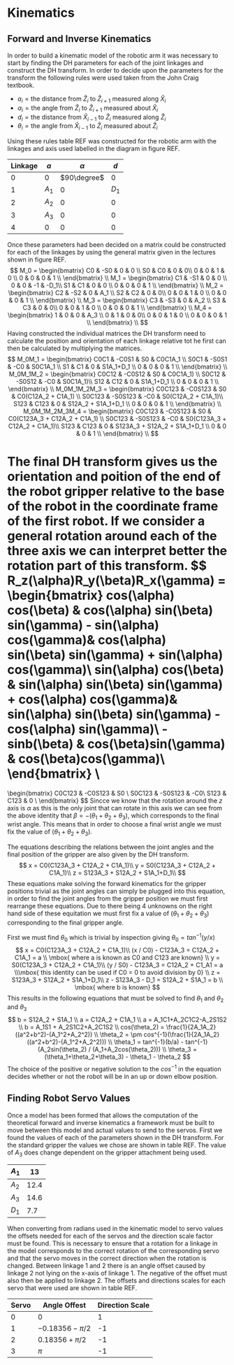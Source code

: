 # Kinematics

## Forward and Inverse Kinematics

In order to build a kinematic model of the robotic arm it was necessary to start by finding the DH parameters for each of the joint linkages and construct the DH transform. In order to decide upon the parameters for the transform the following rules were used taken from the John Craig textbook.

- $a_i = \mbox{the distance from } \hat{Z}_i  \mbox{ to } \hat{Z}_{i+1} \mbox{ measured along } \hat{X}_i$
- $\alpha_i = \mbox{the angle from } \hat{Z}_i  \mbox{ to } \hat{Z}_{i+1} \mbox{ measured about } \hat{X}_i$
- $d_i = \mbox{the distance from } \hat{X}_{i-1}  \mbox{ to } \hat{Z}_{i} \mbox{ measured along } \hat{Z}_i$
- $\theta_i = \mbox{the angle from } \hat{X}_{i-1}  \mbox{ to } \hat{Z}_{i} \mbox{ measured about } \hat{Z}_i$

Using these rules table REF was constructed for the robotic arm with the linkages and axis used labelled in the diagram in figure REF.



| Linkage | $a$   | $\alpha$    | $d$   |
| ------- | ----- | ----------- | ----- |
| 0       | $0$   | $90\degree$ | $0$   |
| 1       | $A_1$ | $0$         | $D_1$ |
| 2       | $A_2$ | $0$         | $0$   |
| 3       | $A_3$ | $0$         | $0$   |
| 4       | $0$   | $0$         | $0$   |

Once these parameters had been decided on a matrix could be constructed for each of the linkages by using the general matrix given in the lectures shown in figure REF.
$$
M_0 = \begin{bmatrix} 
	C0 & -S0 & 0 & 0 \\
	S0 & C0 & 0 & 0\\
	0 & 0 & 1 & 0 \\
	0 & 0 & 0 & 1 \\
\end{bmatrix} \\
M_1 = \begin{bmatrix} 
	C1 & -S1 & 0 & 0 \\
	0 & 0 & -1 & -D_1\\
	S1 & C1 & 0 & 0 \\
	0 & 0 & 0 & 1 \\
\end{bmatrix} \\
M_2 = \begin{bmatrix} 
	C2 & -S2 & 0 & A_1 \\
	S2 & C2 & 0 & 0\\
	0 & 0 & 1 & 0 \\
	0 & 0 & 0 & 1 \\
\end{bmatrix} \\
M_3 = \begin{bmatrix} 
	C3 & -S3 & 0 & A_2 \\
	S3 & C3 & 0 & 0\\
	0 & 0 & 1 & 0 \\
	0 & 0 & 0 & 1 \\
\end{bmatrix} \\
M_4 = \begin{bmatrix} 
	1 & 0 & 0 & A_3 \\
	0 & 1 & 0 & 0\\
	0 & 0 & 1 & 0 \\
	0 & 0 & 0 & 1 \\
\end{bmatrix} \\
$$
Having constructed the individual matrices the DH transform need to calculate the position and orientation of each linkage relative tot he first can then be calculated by multiplying the matrices.  
$$
M_0M_1 = \begin{bmatrix} 
	C0C1 & -C0S1 & S0 & C0C1A_1 \\
	S0C1 & -S0S1 & -C0 & S0C1A_1 \\
	S1 & C1 & 0 & S1A_1+D_1 \\
	0 & 0 & 0 & 1 \\
\end{bmatrix} \\
M_0M_1M_2 = \begin{bmatrix} 
	C0C12 & -C0S12 & S0 & C0C1A_1) \\
	S0C12 & -S0S12 & -C0 & S0C1A_1)\\
	S12 & C12 & 0 & S1A_1+D_1 \\
	0 & 0 & 0 & 1 \\
\end{bmatrix} \\
M_0M_1M_2M_3 = \begin{bmatrix} 
	C0C123 & -C0S123 & S0 & C0(C12A_2 + C1A_1) \\
	S0C123 & -S0S123 & -C0 & S0(C12A_2 + C1A_1)\\
	S123 & C123 & 0 & S12A_2 + S1A_1+D_1 \\
	0 & 0 & 0 & 1 \\
\end{bmatrix} \\
M_0M_1M_2M_3M_4 = \begin{bmatrix} 
	C0C123 & -C0S123 & S0 & C0(C123A_3 + C12A_2 + C1A_1) \\
	S0C123 & -S0S123 & -C0 & S0(C123A_3 + C12A_2 + C1A_1)\\
	S123 & C123 & 0 & S123A_3 + S12A_2 + S1A_1+D_1 \\
	0 & 0 & 0 & 1 \\
\end{bmatrix} \\
$$


The final DH transform gives us the orientation and poition of the end of the robot gripper relative to the base of the robot in the coordinate frame of the first robot. If we consider a general rotation around each of the three axis we can interpret better the rotation part of this transform.
$$
R_z(\alpha)R_y(\beta)R_x(\gamma) = \begin{bmatrix} 
cos(\alpha) cos(\beta) & cos(\alpha) sin(\beta) sin(\gamma) - sin(\alpha) cos(\gamma)& cos(\alpha) sin(\beta) sin(\gamma) + sin(\alpha) cos(\gamma)\\
sin(\alpha) cos(\beta) & sin(\alpha) sin(\beta) sin(\gamma) + cos(\alpha) cos(\gamma)& sin(\alpha) sin(\beta) sin(\gamma) - cos(\alpha) sin(\gamma)\\
	-sinb(\beta) & cos(\beta)sin(\gamma) & cos(\beta)cos(\gamma)\\
\end{bmatrix} \\
= 

\begin{bmatrix} 
	C0C123 & -C0S123 & S0  \\
	S0C123 & -S0S123 & -C0\\
	S123 & C123 & 0 \\
\end{bmatrix}
$$
Sincce we know that the rotation around the $z$ axis is $\alpha$ as this is the only joint that can rotate in this axis we can see from the above identity that $\beta = -(\theta_1+\theta_2 + \theta_3)$, which corresponds to the final wrist angle. This means that in order to choose a final wrist angle we must fix the value of $(\theta_1+\theta_2 + \theta_3)$.

The equations describing the relations between the joint angles and the final position of the gripper are also given by the DH transform.
$$
x = C0(C123A_3 + C12A_2 + C1A_1)\\
y = S0(C123A_3 + C12A_2 + C1A_1)\\
z = S123A_3 + S12A_2 + S1A_1+D_1\\
$$
These equations make solving the forward kinematics for the gripper positions trivial as the joint angles can simply be plugged into this equation, in order to find the joint angles from the gripper position we must first rearrange these equations. Due to there being 4 unknowns on the right hand side of these equitation we must first fix a value of $(\theta_1+\theta_2 + \theta_3)$ corresponding to the final gripper angle. 

First we must find $\theta_0$ which is trivial by inspection giving $\theta_0 = tan^{-1}(y/x)$
$$
x = C0(C123A_3 + C12A_2 + C1A_1)\\
(x / C0) - C123A_3 = C12A_2 + C1A_1 = a \\
\mbox{ where a is known as C0 and C123 are known} \\
y = S0(C123A_3 + C12A_2 + C1A_1)\\
(y / S0) - C123A_3 = C12A_2 + C1_A1 = a 
\\\mbox{ this identity can be used if C0 = 0 to avoid division by 0} \\
z = S123A_3 + S12A_2 + S1A_1+D_1\\
z - S123A_3 - D_1 = S12A_2 + S1A_1 = b \\
\mbox{ where b is known}
$$
This results in the following equations that must be solved to find $\theta_1$ and $\theta_2$ and $\theta_3$
$$
b = S12A_2 + S1A_1 \\
a = C12A_2 + C1A_1 \\
a = A_1C1+A_2C1C2-A_2S1S2 \\
b = A_1S1 + A_2S1C2+A_2C1S2 \\
cos(\theta_2) = \frac{1}{2A_1A_2}((a^2+b^2)-(A_1^2+A_2^2)) \\
\theta_2 = \pm cos^{-1}(\frac{1}{2A_1A_2}((a^2+b^2)-(A_1^2+A_2^2))) \\
\theta_1 = tan^{-1}(b/a) - tan^{-1}(A_2sin(\theta_2) / (A_1+A_2cos(\theta_2))) \\
\theta_3 = (\theta_1+\theta_2+\theta_3) - \theta_1 - \theta_2
$$
The choice of the positive or negative solution to the $cos^{-1}$ in the equation decides whether or not the robot will be in an up or down elbow position. 

## Finding Robot Servo Values

Once a model has been formed that allows the computation of the theoretical forward and inverse kinematics a framework must be built to move between this model and actual values to send to the servos. First we found the values of each of the parameters shown in the DH transform. For the standard gripper the values we chose are shown in table REF. The value of $A_3$ does change dependent on the gripper attachment being used. 

| $A_1$ | 13   |
| ----- | ---- |
| $A_2$ | 12.4 |
| $A_3$ | 14.6 |
| $D_1$ | 7.7  |

When converting from radians used in the kinematic model to servo values the offsets needed for each of the servos and the direction scale factor must be found. This is necessary to ensure that a rotation for a linkage in the model corresponds to the correct rotation of the corresponding servo and that the servo moves in the correct direction when the rotation is changed. Between linkage 1 and 2 there is an angle offset caused by linkage 2 not lying on the x-axis of linkage 1. The negative of the offset must also then be applied to linkage 2. The offsets and directions scales for each servo that were used are shown in table REF. 

| Servo | Angle Offest     | Direction Scale |
| ----- | ---------------- | --------------- |
| 0     | 0                | 1               |
| 1     | $-0.18356-\pi/2$ | -1              |
| 2     | $0.18356+\pi/2$  | -1              |
| 3     | $\pi$            | -1              |

